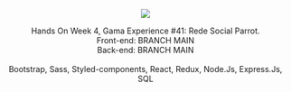 <p align="center">
  <img src="https://user-images.githubusercontent.com/88943961/168207573-366aea90-464f-4e78-a31f-cf88051f925c.png"/>
  </p>
  <p align="center">
  Hands On Week 4, Gama Experience #41: Rede Social Parrot.
  <br/>Front-end: BRANCH MAIN<br/>Back-end: BRANCH MAIN<br/><br/>
  Bootstrap, Sass, Styled-components, React, Redux, Node.Js, Express.Js, SQL
  </p>
  
